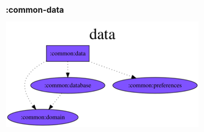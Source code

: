 ## :common-data

<img src="../../resources/dependency_graphs/common-data-dependency-graph-multiplatform-projects.svg">